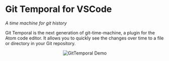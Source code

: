 # Git Temporal for VSCode

_A time machine for git history_

Git Temporal is the next generation of git-time-machine, a plugin for the Atom code editor. It allows you to quickly see the changes over time to a file or directory in your Git repository.

<p align="center">
  <img src="https://raw.githubusercontent.com/git-temporal/git-temporal/master/packages/git-temporal-vscode/images/gtdemo.gif" alt="GitTemporal Demo" />
</p>
